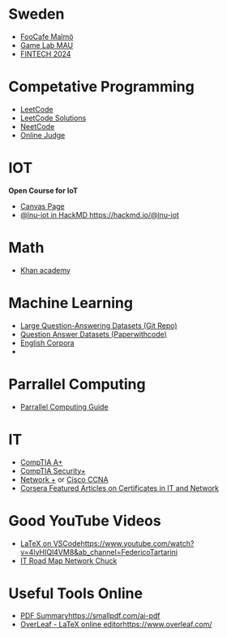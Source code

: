 # Sweden
 - [FooCafe Malmö](https://foocafe.org/events)
 - [Game Lab MAU](https://games.mau.se/)
 - [FINTECH 2024](https://stockholmfintechweek.com/?utm_source=google&utm_medium=cpc&utm_campaign=Baltikum&utm_id=2024&utm_term=Stockholm%20fintech%20week&utm_content=generic&gclid=Cj0KCQiAwvKtBhDrARIsAJj-kTgQ2SJladk5_MuVZ-9Em9VeLioTAc6c3W2_zEDcv0-Y5Cx0rjpkzH8aAieIEALw_wcB)

# Competative Programming
- [LeetCode](https://leetcode.com/)
- [LeetCode Solutions](https://github.com/qiyuangong/leetcode/tree/master)
- [NeetCode](https://neetcode.io/practice)
- [Online Judge](https://onlinejudge.org/)

# IOT
**Open Course for IoT**
- [Canvas Page](https://lnu-ftk.instructure.com/courses/255)
- [@lnu-iot in HackMD ](https://hackmd.io/@lnu-iot)https://hackmd.io/@lnu-iot

# Math
- [Khan academy](https://www.khanacademy.org/math)

# Machine Learning
- [Large Question-Answering Datasets (Git Repo)](https://github.com/ad-freiburg/large-qa-datasets)
- [Question Answer Datasets (Paperwithcode)](https://paperswithcode.com/task/question-answering)
- [English Corpora](https://www.english-corpora.org//)
- 

# Parrallel Computing
- [Parrallel Computing Guide](https://github.com/mikeroyal/Parallel-Computing-Guide)

# IT
- [CompTIA A+](https://www.comptia.org/certifications/a)
- [CompTIA Security+]([https://www.comptia.org/certifications/a](https://www.coursera.org/articles/what-is-the-comptia-security-plus-certification?utm_medium=sem&utm_source=gg&utm_campaign=B2C_EMEA__coursera_FTCOF_career-academy_pmax-multiple-audiences-country-multi&campaignid=20858198824&adgroupid=&device=c&keyword=&matchtype=&network=x&devicemodel=&adposition=&creativeid=&hide_mobile_promo&gclid=Cj0KCQiAwvKtBhDrARIsAJj-kTiXt6rIzL1lwK8dTqSk3qy8jbg7_Pzfn7RA760qsqcfBNoQ6oOFs8caAiZYEALw_wcB))
- [Network +](https://www.comptia.org/training/by-certification/network) or [Cisco CCNA](https://www.cisco.com/c/en/us/training-events/training-certifications/certifications/associate/ccna.html)
- [Corsera Featured Articles on Certificates in IT and Network ](https://www.coursera.org/articles/category/networks-and-security)

# Good YouTube Videos
- [LaTeX on VSCode](https://www.youtube.com/watch?v=4lyHIQl4VM8&ab_channel=FedericoTartarini)https://www.youtube.com/watch?v=4lyHIQl4VM8&ab_channel=FedericoTartarini
- [IT Road Map Network Chuck](https://www.youtube.com/watch?v=uTAaFExLgwQ&t=285s&ab_channel=NetworkChuck)


# Useful Tools Online
- [PDF Summary](https://smallpdf.com/ai-pdf)https://smallpdf.com/ai-pdf
- [OverLeaf - LaTeX online editor](https://www.overleaf.com/)https://www.overleaf.com/

